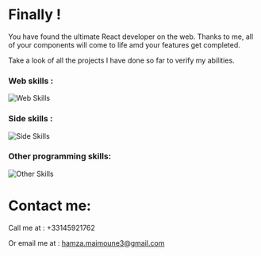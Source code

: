 # Finally !

You have found the ultimate React developer on the web. Thanks to me, all of your components will come to life amd your features get completed.

Take a look of all the projects I have done so far to verify my abilities.

### Web skills :

![Web Skills](https://skillicons.dev/icons?i=html,css,javascript,react,tailwind,sass,figma)

### Side skills :

![Side Skills](https://skillicons.dev/icons?i=git,linux&perline=3)

### Other programming skills:

![Other Skills](https://skillicons.dev/icons?i=c,cpp,docker,java,haskell,matlab,py,pytorch)

# Contact me:

Call me at : +33145921762

Or email me at : hamza.maimoune3@gmail.com
